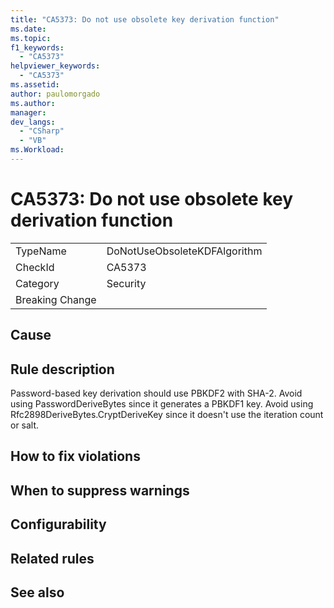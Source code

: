```yaml
---
title: "CA5373: Do not use obsolete key derivation function"
ms.date:
ms.topic:
f1_keywords:
  - "CA5373"
helpviewer_keywords:
  - "CA5373"
ms.assetid:
author: paulomorgado
ms.author:
manager:
dev_langs:
  - "CSharp" 
  - "VB"
ms.Workload:
---
```

# CA5373: Do not use obsolete key derivation function

|||
|-|-|
|TypeName|DoNotUseObsoleteKDFAlgorithm|
|CheckId|CA5373|
|Category|Security|
|Breaking Change||

## Cause

## Rule description

Password-based key derivation should use PBKDF2 with SHA-2. Avoid using PasswordDeriveBytes since it generates a PBKDF1 key. Avoid using Rfc2898DeriveBytes.CryptDeriveKey since it doesn't use the iteration count or salt.

## How to fix violations

## When to suppress warnings

## Configurability

## Related rules

## See also

